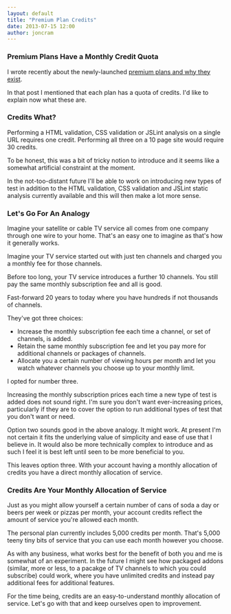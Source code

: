 ```yaml
---
layout: default
title: "Premium Plan Credits"
date: 2013-07-15 12:00
author: joncram
---
```


### Premium Plans Have a Monthly Credit Quota

I wrote recently about the newly-launched [premium plans and why they exist](premium-plans-launched-and-why-they-exist/).

In that post I mentioned that each plan has a quota of credits.
I'd like to explain now what these are.

### Credits What?

Performing a HTML validation, CSS validation or JSLint analysis on a
single URL requires one credit.
Performing all three on a 10 page site would require 30 credits.

To be honest, this was a bit of tricky notion to introduce and
it seems like a somewhat artificial constraint at the moment.

In the not-too-distant future I'll be able to work on introducing new
types of test in addition to the HTML validation, CSS validation and
JSLint static analysis currently available and this will then make
a lot more sense.

### Let's Go For An Analogy

Imagine your satellite or cable TV service all comes from one company
through one wire to your home. That's an easy one to imagine as that's
how it generally works.

Imagine your TV service started out with just ten channels and charged
you a monthly fee for those channels.

Before too long, your TV service introduces a further 10 channels. You
still pay the same monthly subscription fee and all is good.

Fast-forward 20 years to today where you have hundreds if not thousands
of channels.

They've got three choices:

- Increase the monthly subscription fee each time a channel, or set
of channels, is added.
- Retain the same monthly subscription fee and let you pay
more for additional channels or packages of channels.
- Allocate you a certain number of viewing hours per month and
let you watch whatever channels you choose up to your monthly limit.

I opted for number three.

Increasing the monthly subscription prices each time a new type of test is
added does not sound right. I'm sure you don't want ever-increasing
prices, particularly if they are to cover the option to run additional
types of test that you don't want or need.

Option two sounds good in the above analogy. It might work. At present
I'm not certain it fits the underlying value of simplicity and ease of use
that I believe in. It would also be more technically complex to introduce
and as such I feel it is best left until seen to be more beneficial to you.

This leaves option three. With your account having a monthly allocation
of credits you have a direct monthly allocation of service.

### Credits Are Your Monthly Allocation of Service

Just as you might allow yourself a certain number of cans of soda a day
or beers per week or pizzas per month, your account credits reflect
the amount of service you're allowed each month.

The personal plan currently includes 5,000 credits per month. That's 5,000
teeny tiny bits of service that you can use each month however you choose.

As with any business, what works best for the benefit of both you and me
is somewhat of an experiment. In the future I might see how packaged addons
(similar, more or less, to a pacakge of TV channels to which you could
subscribe)
could work, where you have unlimited credits and instead pay additional fees
for additional features.

For the time being, credits are an easy-to-understand monthly allocation
of service. Let's go with that and keep ourselves open to improvement.
